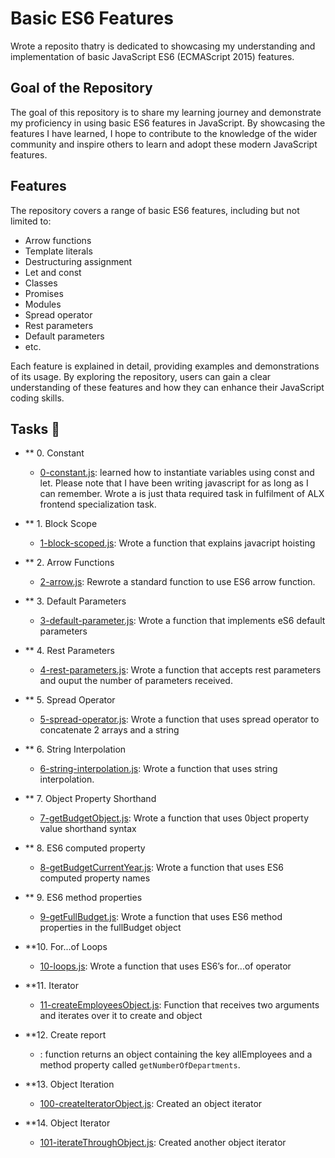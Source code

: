 # Basic ES6 Features
 Wrote a reposito thatry is dedicated to showcasing my understanding and implementation of basic JavaScript ES6 (ECMAScript 2015) features. 

## Goal of the Repository
The goal of this repository is to share my learning journey and demonstrate my proficiency in using basic ES6 features in JavaScript. By showcasing the features I have learned, I hope to contribute to the knowledge of the wider community and inspire others to learn and adopt these modern JavaScript features.

## Features
The repository covers a range of basic ES6 features, including but not limited to:

- Arrow functions
- Template literals
- Destructuring assignment
- Let and const
- Classes
- Promises
- Modules
- Spread operator
- Rest parameters
- Default parameters
- etc.

Each feature is explained in detail, providing examples and demonstrations of its usage. By exploring the repository, users can gain a clear understanding of these features and how they can enhance their JavaScript coding skills.

## Tasks :page_with_curl:

* ** 0. Constant
  * [0-constant.js](./0-constants.js): learned how to instantiate variables using const and let. Please note that I have been writing javascript for as long as I can remember. Wrote a is just  thata required task in fulfilment of ALX frontend specialization task.

* ** 1. Block Scope
  * [1-block-scoped.js](./1-block-scoped.js): Wrote a function that explains javacript hoisting

* ** 2. Arrow Functions
  *  [2-arrow.js](./2-arrow.js): Rewrote a standard function to use ES6 arrow function.

* ** 3. Default Parameters
  * [3-default-parameter.js](./3-default-parameter.js): Wrote a function that implements eS6 default parameters

* ** 4. Rest Parameters 
  * [4-rest-parameters.js](./4-rest-parameter.js): Wrote a function that accepts rest parameters and ouput the number of parameters received.

* ** 5. Spread Operator
  * [5-spread-operator.js](./5-spread-operator.js): Wrote a function that uses spread operator to concatenate 2 arrays and a string

* ** 6. String Interpolation
  * [6-string-interpolation.js](./6-string-interpolation.js): Wrote a function that uses string interpolation.

* ** 7. Object Property Shorthand
  * [7-getBudgetObject.js](./7-getBudgetObject.js): Wrote a function that uses 0bject property value shorthand syntax

* ** 8. ES6 computed property
  * [8-getBudgetCurrentYear.js](./8-getBudgetCurrentYear.js): Wrote a function that uses ES6 computed property names

* ** 9. ES6 method properties
  * [9-getFullBudget.js](./9-getFullBudget.js): Wrote a function that uses ES6 method properties in the fullBudget object

* **10. For...of Loops
  * [10-loops.js](./10-loops.js): Wrote a function that uses ES6’s for...of operator

* **11. Iterator
  * [11-createEmployeesObject.js](./11-createEmployeesObject.js): Function that receives two arguments and iterates over it to create and object

* **12. Create report
  * [](./12-createReportObject.js): function returns an object containing the key allEmployees and a method property called `getNumberOfDepartments`.

* **13. Object Iteration
  * [100-createIteratorObject.js](./100-createIteratorObject.js): Created an object iterator

* **14. Object Iterator
  * [101-iterateThroughObject.js](./101-iterateThroughObject.js): Created another object iterator

